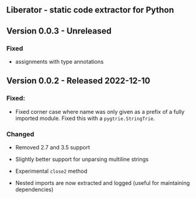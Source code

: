 Liberator - static code extractor for Python 
--------------------------------------------


## Version 0.0.3 - Unreleased

### Fixed
* assignments with type annotations


## Version 0.0.2 - Released 2022-12-10

### Fixed:
* Fixed corner case where name was only given as a prefix of a fully imported module. Fixed this with a `pygtrie.StringTrie`.

### Changed

* Removed 2.7 and 3.5 support
* Slightly better support for unparsing multiline strings 
* Experimental `close2` method

* Nested imports are now extracted and logged (useful for maintaining
  dependencies)
